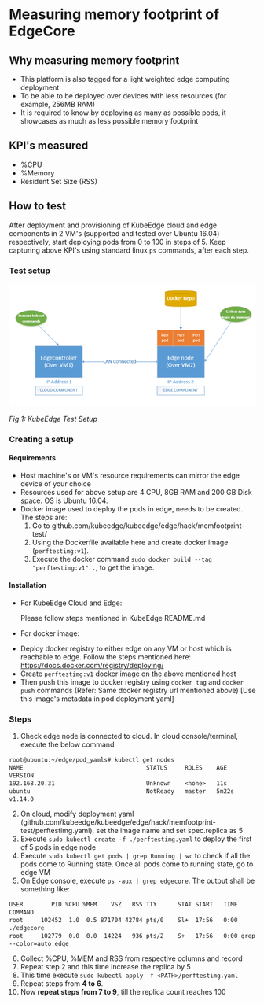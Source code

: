 # Measuring memory footprint of EdgeCore

## Why measuring memory footprint

- This platform is also tagged for a light weighted edge computing deployment
- To be able to be deployed over devices with less resources (for example, 256MB RAM)
- It is required to know by deploying as many as possible pods, it showcases as much as less possible memory footprint

## KPI's measured

- %CPU
- %Memory
- Resident Set Size (RSS)

## How to test

After deployment and provisioning of KubeEdge cloud and edge components in 2 VM's (supported and tested over Ubuntu 16.04) respectively, start deploying pods from 0 to 100 in steps of 5. Keep capturing above KPI's using standard linux `ps` commands, after each step.

### Test setup

![KubeEdge Test Setup](../../docs/images/memfootprint-img/perftestsetup_diagram.PNG)

*Fig 1: KubeEdge Test Setup*

### Creating a setup

#### Requirements

- Host machine's or VM's resource requirements can mirror the edge device of your choice
- Resources used for above setup are 4 CPU, 8GB RAM and 200 GB Disk space. OS is Ubuntu 16.04.
- Docker image used to deploy the pods in edge, needs to be created. The steps are:
    1. Go to github.com/kubeedge/kubeedge/edge/hack/memfootprint-test/
    2. Using the Dockerfile available here and create docker image (`perftestimg:v1`).
    3. Execute the docker command `sudo docker build --tag "perftestimg:v1" .`, to get the image.

#### Installation

* For KubeEdge Cloud and Edge:

    Please follow steps mentioned in KubeEdge README.md

* For docker image:

- Deploy docker registry to either edge on any VM or host which is reachable to edge. Follow the steps mentioned here: https://docs.docker.com/registry/deploying/
- Create `perftestimg:v1` docker image on the above mentioned host
- Then push this image to docker registry using `docker tag` and `docker push` commands (Refer: Same docker registry url mentioned above)
  [Use this image's metadata in pod deployment yaml]

### Steps

1. Check edge node is connected to cloud. In cloud console/terminal, execute the below command

```
root@ubuntu:~/edge/pod_yamls# kubectl get nodes
NAME                                   STATUS     ROLES    AGE     VERSION
192.168.20.31                          Unknown    <none>   11s
ubuntu                                 NotReady   master   5m22s   v1.14.0
```

2. On cloud, modify deployment yaml (github.com/kubeedge/kubeedge/edge/hack/memfootprint-test/perftestimg.yaml), set the image name and set spec.replica as 5
3. Execute `sudo kubectl create -f ./perftestimg.yaml` to deploy the first of 5 pods in edge node
4. Execute `sudo kubectl get pods | grep Running | wc` to check if all the pods come to Running state. Once all pods come to running state, go to edge VM
5. On Edge console, execute `ps -aux | grep edgecore`. The output shall be something like:

```
USER        PID %CPU %MEM    VSZ   RSS TTY      STAT START   TIME COMMAND
root     102452  1.0  0.5 871704 42784 pts/0    Sl+  17:56   0:00 ./edgecore
root     102779  0.0  0.0  14224   936 pts/2    S+   17:56   0:00 grep --color=auto edge
```

6. Collect %CPU, %MEM and RSS from respective columns and record
7. Repeat step 2 and this time increase the replica by 5
8. This time execute `sudo kubectl apply -f <PATH>/perftestimg.yaml`
9. Repeat steps from **4 to 6**.
10. Now **repeat steps from 7 to 9**, till the replica count reaches 100